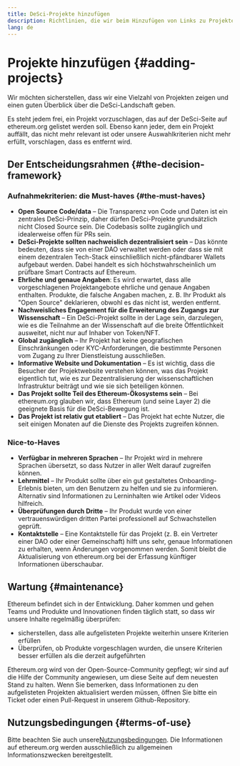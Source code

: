 ```yaml
---
title: DeSci-Projekte hinzufügen
description: Richtlinien, die wir beim Hinzufügen von Links zu Projekten auf der DeSci-Seite auf ethereum.org verwenden
lang: de
---
```


# Projekte hinzufügen {#adding-projects}

Wir möchten sicherstellen, dass wir eine Vielzahl von Projekten zeigen und einen guten Überblick über die DeSci-Landschaft geben.

Es steht jedem frei, ein Projekt vorzuschlagen, das auf der DeSci-Seite auf ethereum.org gelistet werden soll. Ebenso kann jeder, dem ein Projekt auffällt, das nicht mehr relevant ist oder unsere Auswahlkriterien nicht mehr erfüllt, vorschlagen, dass es entfernt wird.

## Der Entscheidungsrahmen {#the-decision-framework}

### Aufnahmekriterien: die Must-haves {#the-must-haves}

- **Open Source Code/data** – Die Transparenz von Code und Daten ist ein zentrales DeSci-Prinzip, daher dürfen DeSci-Projekte grundsätzlich nicht Closed Source sein. Die Codebasis sollte zugänglich und idealerweise offen für PRs sein.
- **DeSci-Projekte sollten nachweislich dezentralisiert sein** – Das könnte bedeuten, dass sie von einer DAO verwaltet werden oder dass sie mit einem dezentralen Tech-Stack einschließlich nicht-pfändbarer Wallets aufgebaut werden. Dabei handelt es sich höchstwahrscheinlich um prüfbare Smart Contracts auf Ethereum.
- **Ehrliche und genaue Angaben**: Es wird erwartet, dass alle vorgeschlagenen Projektangebote ehrliche und genaue Angaben enthalten. Produkte, die falsche Angaben machen, z. B. Ihr Produkt als "Open Source" deklarieren, obwohl es das nicht ist, werden entfernt.
- **Nachweisliches Engagement für die Erweiterung des Zugangs zur Wissenschaft** – Ein DeSci-Projekt sollte in der Lage sein, darzulegen, wie es die Teilnahme an der Wissenschaft auf die breite Öffentlichkeit ausweitet, nicht nur auf Inhaber von Token/NFT.
- **Global zugänglich** – Ihr Projekt hat keine geografischen Einschränkungen oder KYC-Anforderungen, die bestimmte Personen vom Zugang zu Ihrer Dienstleistung ausschließen.
- **Informative Website und Dokumentation** – Es ist wichtig, dass die Besucher der Projektwebsite verstehen können, was das Projekt eigentlich tut, wie es zur Dezentralisierung der wissenschaftlichen Infrastruktur beiträgt und wie sie sich beteiligen können.
- **Das Projekt sollte Teil des Ethereum-Ökosystems sein** – Bei ethereum.org glauben wir, dass Ethereum (und seine Layer 2) die geeignete Basis für die DeSci-Bewegung ist.
- **Das Projekt ist relativ gut etabliert** – Das Projekt hat echte Nutzer, die seit einigen Monaten auf die Dienste des Projekts zugreifen können.

### Nice-to-Haves

- **Verfügbar in mehreren Sprachen** – Ihr Projekt wird in mehrere Sprachen übersetzt, so dass Nutzer in aller Welt darauf zugreifen können.
- **Lehrmittel** – Ihr Produkt sollte über ein gut gestaltetes Onboarding-Erlebnis bieten, um den Benutzern zu helfen und sie zu informieren. Alternativ sind Informationen zu Lerninhalten wie Artikel oder Videos hilfreich.
- **Überprüfungen durch Dritte** – Ihr Produkt wurde von einer vertrauenswürdigen dritten Partei professionell auf Schwachstellen geprüft.
- **Kontaktstelle** – Eine Kontaktstelle für das Projekt (z. B. ein Vertreter einer DAO oder einer Gemeinschaft) hilft uns sehr, genaue Informationen zu erhalten, wenn Änderungen vorgenommen werden. Somit bleibt die Aktualisierung von ethereum.org bei der Erfassung künftiger Informationen überschaubar.

## Wartung {#maintenance}

Ethereum befindet sich in der Entwicklung. Daher kommen und gehen Teams und Produkte und Innovationen finden täglich statt, so dass wir unsere Inhalte regelmäßig überprüfen:

- sicherstellen, dass alle aufgelisteten Projekte weiterhin unsere Kriterien erfüllen
- Überprüfen, ob Produkte vorgeschlagen wurden, die unsere Kriterien besser erfüllen als die derzeit aufgeführten

Ethereum.org wird von der Open-Source-Community gepflegt; wir sind auf die Hilfe der Community angewiesen, um diese Seite auf dem neuesten Stand zu halten. Wenn Sie bemerken, dass Informationen zu den aufgelisteten Projekten aktualisiert werden müssen, öffnen Sie bitte ein Ticket oder einen Pull-Request in unserem Github-Repository.

## Nutzungsbedingungen {#terms-of-use}

Bitte beachten Sie auch unsere[Nutzungsbedingungen](/terms-of-use/). Die Informationen auf ethereum.org werden ausschließlich zu allgemeinen Informationszwecken bereitgestellt.
